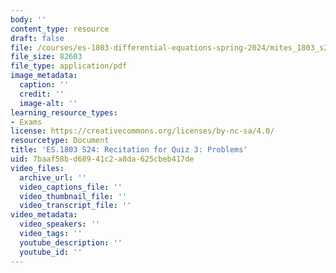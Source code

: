 ```yaml
---
body: ''
content_type: resource
draft: false
file: /courses/es-1803-differential-equations-spring-2024/mites_1803_s24_quiz3-recit.pdf
file_size: 82603
file_type: application/pdf
image_metadata:
  caption: ''
  credit: ''
  image-alt: ''
learning_resource_types:
- Exams
license: https://creativecommons.org/licenses/by-nc-sa/4.0/
resourcetype: Document
title: 'ES.1803 S24: Recitation for Quiz 3: Problems'
uid: 7baaf58b-d689-41c2-a8da-625cbeb417de
video_files:
  archive_url: ''
  video_captions_file: ''
  video_thumbnail_file: ''
  video_transcript_file: ''
video_metadata:
  video_speakers: ''
  video_tags: ''
  youtube_description: ''
  youtube_id: ''
---
```

